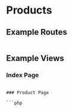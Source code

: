 Products
========

## Example Routes

```php

```

## Example Views

### Index Page

```

### Product Page

```php

```